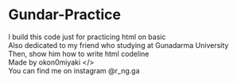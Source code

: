 # Gundar-Practice
I build this code just for practicing html on basic</br>
Also dedicated to my friend who studying at Gunadarma University</br>
Then, show him how to write html codeline</br>
Made by okon0miyaki </></br>
You can find me on instagram @r_ng.ga
